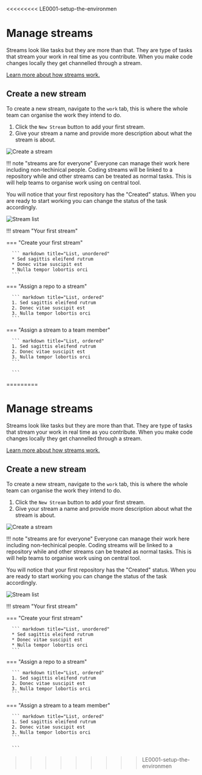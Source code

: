 <<<<<<<<< LE0001-setup-the-environmen
# Manage streams
Streams look like tasks but they are more than that. They are type of tasks that stream your work in real time as you contribute. When you make code changes locally they get channelled through a stream.

[Learn more about how streams work.](/pages/quick-start/how-streams-works)

## Create a new stream
To create a new stream, navigate to the ``work`` tab, this is where the whole team can organise the work they intend to do. 

1.  Click the ``New Stream`` button to add your first stream.
2.  Give your stream a name and provide more description about what the stream is about.


![Create a stream](/assets/images/create-new-stream.gif "new stream")

!!! note "streams are for everyone"
    Everyone can manage their work here including non-techinical people. Coding streams will be linked to a repository while and other streams can be treated as normal tasks. This is will help teams to organise work using on central tool.

You will notice that your first repository has the "Created" status. When you are ready to start working you can change the status of the task accordingly.

![Stream list](/assets/images/stream-list.jpg "stream list")


!!! stream "Your first stream"

  === "Create your first stream"

      ``` markdown title="List, unordered"
      * Sed sagittis eleifend rutrum
      * Donec vitae suscipit est
      * Nulla tempor lobortis orci
      ```

  === "Assign a repo to a stream"

      ``` markdown title="List, ordered"
      1. Sed sagittis eleifend rutrum
      2. Donec vitae suscipit est
      3. Nulla tempor lobortis orci
      ```

  === "Assign a stream to a team member"

      ``` markdown title="List, ordered"
      1. Sed sagittis eleifend rutrum
      2. Donec vitae suscipit est
      3. Nulla tempor lobortis orci
      ```

      ```
=========
# Manage streams
Streams look like tasks but they are more than that. They are type of tasks that stream your work in real time as you contribute. When you make code changes locally they get channelled through a stream.

[Learn more about how streams work.](/pages/quick-start/how-streams-works)

## Create a new stream
To create a new stream, navigate to the ``work`` tab, this is where the whole team can organise the work they intend to do. 

1.  Click the ``New Stream`` button to add your first stream.
2.  Give your stream a name and provide more description about what the stream is about.


![Create a stream](/assets/images/create-new-stream.gif "new stream")

!!! note "streams are for everyone"
    Everyone can manage their work here including non-techinical people. Coding streams will be linked to a repository while and other streams can be treated as normal tasks. This is will help teams to organise work using on central tool.

You will notice that your first repository has the "Created" status. When you are ready to start working you can change the status of the task accordingly.

![Stream list](/assets/images/stream-list.png "stream list")


!!! stream "Your first stream"

  === "Create your first stream"

      ``` markdown title="List, unordered"
      * Sed sagittis eleifend rutrum
      * Donec vitae suscipit est
      * Nulla tempor lobortis orci
      ```

  === "Assign a repo to a stream"

      ``` markdown title="List, ordered"
      1. Sed sagittis eleifend rutrum
      2. Donec vitae suscipit est
      3. Nulla tempor lobortis orci
      ```

  === "Assign a stream to a team member"

      ``` markdown title="List, ordered"
      1. Sed sagittis eleifend rutrum
      2. Donec vitae suscipit est
      3. Nulla tempor lobortis orci
      ```

      ```
>>>>>>>>> LE0001-setup-the-environmen